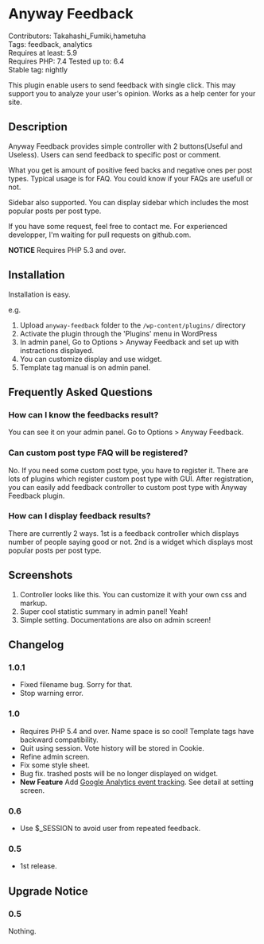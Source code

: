 # Anyway Feedback

Contributors: Takahashi_Fumiki,hametuha  
Tags: feedback, analytics  
Requires at least: 5.9  
Requires PHP: 7.4
Tested up to: 6.4  
Stable tag: nightly  

This plugin enable users to send feedback with single click. This may support you to analyze your user's opinion. Works as a help center for your site.

## Description

Anyway Feedback provides simple controller with 2 buttons(Useful and Useless). Users can send feedback to specific post or comment. 

What you get is amount of positive feed backs and negative ones per post types. Typical usage is for FAQ. You could know if your FAQs are usefull or not.

Sidebar also supported. You can display sidebar which includes the most popular posts per post type.

If you have some request, feel free to contact me. For experienced developper, I'm waiting  for pull requests on github.com.

**NOTICE** Requires PHP 5.3 and over.

## Installation

Installation is easy.

e.g.

1. Upload `anyway-feedback` folder to the `/wp-content/plugins/` directory
1. Activate the plugin through the 'Plugins' menu in WordPress
1. In admin panel, Go to Options > Anyway Feedback and set up with instractions displayed.
1. You can customize display and use widget.
1. Template tag manual is on admin panel.

## Frequently Asked Questions

### How can I know the feedbacks result?

You can see it on your admin panel. Go to Options > Anyway Feedback.

### Can custom post type FAQ will be registered?

No. If you need some custom post type, you have to register it. There are lots of plugins which register custom post type with GUI. After registration, you can easily add feedback controller to custom post type with Anyway Feedback plugin.

### How can I display feedback results?

There are currently 2 ways. 1st is a feedback controller which displays number of people saying good or not. 2nd is a widget which displays most popular posts per post type.

## Screenshots

1. Controller looks like this. You can customize it with your own css and markup.
2. Super cool statistic summary in admin panel! Yeah!
3. Simple setting. Documentations are also on admin screen!

## Changelog

### 1.0.1

* Fixed filename bug. Sorry for that.
* Stop warning error.

### 1.0

* Requires PHP 5.4 and over. Name space is so cool! Template tags have backward compatibility.
* Quit using session. Vote history will be stored in Cookie.
* Refine admin screen.
* Fix some style sheet.
* Bug fix. trashed posts will be no longer displayed on widget.
* **New Feature** Add [Google Analytics event tracking](https://developers.google.com/analytics/devguides/collection/analyticsjs/events). See detail at setting screen.

### 0.6

* Use $_SESSION to avoid user from repeated feedback.

### 0.5

* 1st release.

## Upgrade Notice 

### 0.5

Nothing.